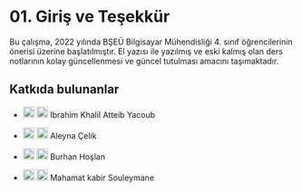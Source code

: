 # 01. Giriş ve Teşekkür

Bu çalışma, 2022 yılında BŞEÜ Bilgisayar Mühendisliği 4. sınıf
öğrencilerinin önerisi üzerine başlatılmıştır. El yazısı ile yazılmış ve
eski kalmış olan ders notlarının kolay güncellenmesi ve güncel tutulması
amacını taşımaktadır.

## Katkıda bulunanlar
-   [<img src="../images/github.png" width="20">](https://github.com/ikhalilatteib)
    [<img src="../images/linkedin.png" width="20">](https://www.linkedin.com/in/ikhalilatteib/)
    Ibrahim Khalil Atteib Yacoub

-   [<img src="../images/github.png" width="20">](https://github.com/Aleyna06)
    [<img src="../images/linkedin.png" width="20">](https://www.linkedin.com/in/aleyna-çelik/)
    Aleyna Çelik

-   [<img src="../images/github.png" width="20">](https://github.com/bhoslan)
    [<img src="../images/linkedin.png" width="20">](https://www.linkedin.com/in/bhoslan/)
    Burhan Hoşlan

-   [<img src="../images/github.png" width="20">](https://github.com/MahamatKabir)
    [<img src="../images/linkedin.png" width="20">](https://www.linkedin.com/in/mahamat-kabir-souleymane-891b72174/)
    Mahamat kabir Souleymane
